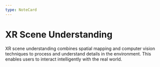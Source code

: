 ```yaml
---
type: NoteCard
---
```


# XR Scene Understanding
XR scene understanding combines spatial mapping and computer vision techniques to process and understand details in the environment. This enables users to interact intelligently with the real world.